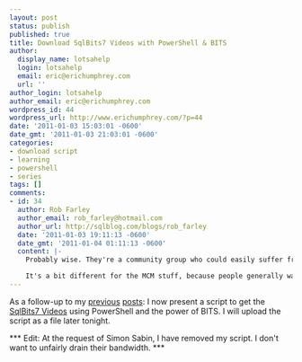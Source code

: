 ```yaml
---
layout: post
status: publish
published: true
title: Download SqlBits7 Videos with PowerShell & BITS
author:
  display_name: lotsahelp
  login: lotsahelp
  email: eric@erichumphrey.com
  url: ''
author_login: lotsahelp
author_email: eric@erichumphrey.com
wordpress_id: 44
wordpress_url: http://www.erichumphrey.com/?p=44
date: '2011-01-03 15:03:01 -0600'
date_gmt: '2011-01-03 21:03:01 -0600'
categories:
- download script
- learning
- powershell
- series
tags: []
comments:
- id: 34
  author: Rob Farley
  author_email: rob_farley@hotmail.com
  author_url: http://sqlblog.com/blogs/rob_farley
  date: '2011-01-03 19:11:13 -0600'
  date_gmt: '2011-01-04 01:11:13 -0600'
  content: |-
    Probably wise. They're a community group who could easily suffer from lots of people downloading all the videos (rather than just the ones they're interested in).

    It's a bit different for the MCM stuff, because people generally want the full set of that.
---
```

<p>As a follow-up to my <a href="http://www.erichumphrey.com/2010/12/download-the-mcm-readiness-videos-with-powershell/">previous</a> <a href="http://www.erichumphrey.com/2010/12/download-the-mcm-readiness-videos-with-powershell-now-with-bits/">posts</a>: I now present a script to get the <a href="http://sqlbits.com/events/event7/SQLBitsVII.aspx">SqlBits7 Videos</a> using PowerShell and the power of BITS. I will upload the script as a file later tonight.</p>
<p>*** Edit: At the request of Simon Sabin, I have removed my script. I don't want to unfairly drain their bandwidth. ***</p>
